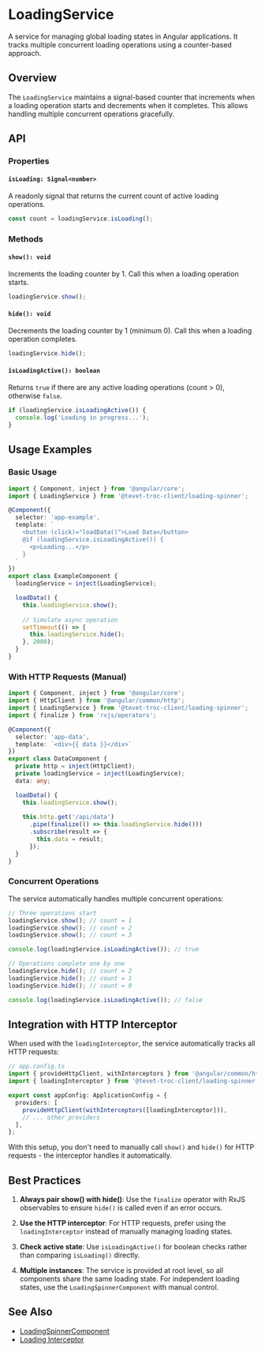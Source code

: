 # LoadingService

A service for managing global loading states in Angular applications. It tracks multiple concurrent loading operations using a counter-based approach.

## Overview

The `LoadingService` maintains a signal-based counter that increments when a loading operation starts and decrements when it completes. This allows handling multiple concurrent operations gracefully.

## API

### Properties

#### `isLoading: Signal<number>`
A readonly signal that returns the current count of active loading operations.

```typescript
const count = loadingService.isLoading();
```

### Methods

#### `show(): void`
Increments the loading counter by 1. Call this when a loading operation starts.

```typescript
loadingService.show();
```

#### `hide(): void`
Decrements the loading counter by 1 (minimum 0). Call this when a loading operation completes.

```typescript
loadingService.hide();
```

#### `isLoadingActive(): boolean`
Returns `true` if there are any active loading operations (count > 0), otherwise `false`.

```typescript
if (loadingService.isLoadingActive()) {
  console.log('Loading in progress...');
}
```

## Usage Examples

### Basic Usage

```typescript
import { Component, inject } from '@angular/core';
import { LoadingService } from '@tevet-troc-client/loading-spinner';

@Component({
  selector: 'app-example',
  template: `
    <button (click)="loadData()">Load Data</button>
    @if (loadingService.isLoadingActive()) {
      <p>Loading...</p>
    }
  `
})
export class ExampleComponent {
  loadingService = inject(LoadingService);

  loadData() {
    this.loadingService.show();
    
    // Simulate async operation
    setTimeout(() => {
      this.loadingService.hide();
    }, 2000);
  }
}
```

### With HTTP Requests (Manual)

```typescript
import { Component, inject } from '@angular/core';
import { HttpClient } from '@angular/common/http';
import { LoadingService } from '@tevet-troc-client/loading-spinner';
import { finalize } from 'rxjs/operators';

@Component({
  selector: 'app-data',
  template: `<div>{{ data }}</div>`
})
export class DataComponent {
  private http = inject(HttpClient);
  private loadingService = inject(LoadingService);
  data: any;

  loadData() {
    this.loadingService.show();
    
    this.http.get('/api/data')
      .pipe(finalize(() => this.loadingService.hide()))
      .subscribe(result => {
        this.data = result;
      });
  }
}
```

### Concurrent Operations

The service automatically handles multiple concurrent operations:

```typescript
// Three operations start
loadingService.show(); // count = 1
loadingService.show(); // count = 2
loadingService.show(); // count = 3

console.log(loadingService.isLoadingActive()); // true

// Operations complete one by one
loadingService.hide(); // count = 2
loadingService.hide(); // count = 1
loadingService.hide(); // count = 0

console.log(loadingService.isLoadingActive()); // false
```

## Integration with HTTP Interceptor

When used with the `loadingInterceptor`, the service automatically tracks all HTTP requests:

```typescript
// app.config.ts
import { provideHttpClient, withInterceptors } from '@angular/common/http';
import { loadingInterceptor } from '@tevet-troc-client/loading-spinner';

export const appConfig: ApplicationConfig = {
  providers: [
    provideHttpClient(withInterceptors([loadingInterceptor])),
    // ... other providers
  ],
};
```

With this setup, you don't need to manually call `show()` and `hide()` for HTTP requests - the interceptor handles it automatically.

## Best Practices

1. **Always pair show() with hide()**: Use the `finalize` operator with RxJS observables to ensure `hide()` is called even if an error occurs.

2. **Use the HTTP interceptor**: For HTTP requests, prefer using the `loadingInterceptor` instead of manually managing loading states.

3. **Check active state**: Use `isLoadingActive()` for boolean checks rather than comparing `isLoading()` directly.

4. **Multiple instances**: The service is provided at root level, so all components share the same loading state. For independent loading states, use the `LoadingSpinnerComponent` with manual control.

## See Also

- [LoadingSpinnerComponent](../loading-spinner/loading-spinner.component.md)
- [Loading Interceptor](../interceptors/loading.interceptor.md)
